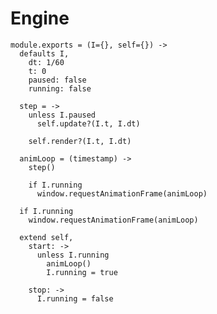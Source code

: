Engine
======

    module.exports = (I={}, self={}) ->
      defaults I,
        dt: 1/60
        t: 0
        paused: false
        running: false

      step = ->
        unless I.paused
          self.update?(I.t, I.dt)

        self.render?(I.t, I.dt)

      animLoop = (timestamp) ->
        step()

        if I.running
          window.requestAnimationFrame(animLoop)

      if I.running
        window.requestAnimationFrame(animLoop)

      extend self,
        start: ->
          unless I.running
            animLoop()
            I.running = true

        stop: ->
          I.running = false
